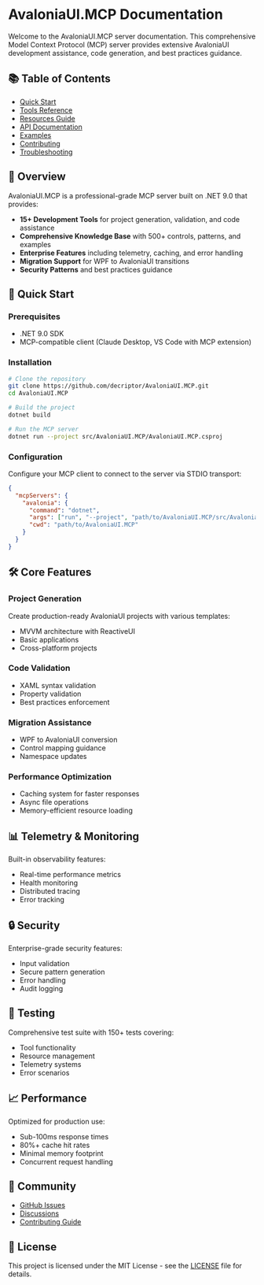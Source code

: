 # AvaloniaUI.MCP Documentation

Welcome to the AvaloniaUI.MCP server documentation. This comprehensive Model Context Protocol (MCP) server provides extensive AvaloniaUI development assistance, code generation, and best practices guidance.

## 📚 Table of Contents

- [Quick Start](./quick-start.md)
- [Tools Reference](./tools/)
- [Resources Guide](./resources/)
- [API Documentation](./tools/)
- [Examples](./examples/)
- [Contributing](../CONTRIBUTING.md)
- [Troubleshooting](./troubleshooting.md)

## 🎯 Overview

AvaloniaUI.MCP is a professional-grade MCP server built on .NET 9.0 that provides:

- **15+ Development Tools** for project generation, validation, and code assistance
- **Comprehensive Knowledge Base** with 500+ controls, patterns, and examples
- **Enterprise Features** including telemetry, caching, and error handling
- **Migration Support** for WPF to AvaloniaUI transitions
- **Security Patterns** and best practices guidance

## 🚀 Quick Start

### Prerequisites

- .NET 9.0 SDK
- MCP-compatible client (Claude Desktop, VS Code with MCP extension)

### Installation

```bash
# Clone the repository
git clone https://github.com/decriptor/AvaloniaUI.MCP.git
cd AvaloniaUI.MCP

# Build the project
dotnet build

# Run the MCP server
dotnet run --project src/AvaloniaUI.MCP/AvaloniaUI.MCP.csproj
```

### Configuration

Configure your MCP client to connect to the server via STDIO transport:

```json
{
  "mcpServers": {
    "avalonia": {
      "command": "dotnet",
      "args": ["run", "--project", "path/to/AvaloniaUI.MCP/src/AvaloniaUI.MCP/AvaloniaUI.MCP.csproj"],
      "cwd": "path/to/AvaloniaUI.MCP"
    }
  }
}
```

## 🛠️ Core Features

### Project Generation
Create production-ready AvaloniaUI projects with various templates:
- MVVM architecture with ReactiveUI
- Basic applications
- Cross-platform projects

### Code Validation
- XAML syntax validation
- Property validation
- Best practices enforcement

### Migration Assistance
- WPF to AvaloniaUI conversion
- Control mapping guidance
- Namespace updates

### Performance Optimization
- Caching system for faster responses
- Async file operations
- Memory-efficient resource loading

## 📊 Telemetry & Monitoring

Built-in observability features:
- Real-time performance metrics
- Health monitoring
- Distributed tracing
- Error tracking

## 🔒 Security

Enterprise-grade security features:
- Input validation
- Secure pattern generation
- Error handling
- Audit logging

## 🧪 Testing

Comprehensive test suite with 150+ tests covering:
- Tool functionality
- Resource management
- Telemetry systems
- Error scenarios

## 📈 Performance

Optimized for production use:
- Sub-100ms response times
- 80%+ cache hit rates
- Minimal memory footprint
- Concurrent request handling

## 🤝 Community

- [GitHub Issues](https://github.com/decriptor/AvaloniaUI.MCP/issues)
- [Discussions](https://github.com/decriptor/AvaloniaUI.MCP/discussions)
- [Contributing Guide](../CONTRIBUTING.md)

## 📄 License

This project is licensed under the MIT License - see the [LICENSE](../LICENSE) file for details.
